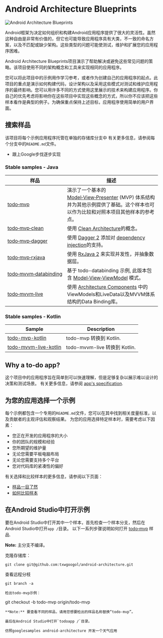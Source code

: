# Android Architecture Blueprints

<img src="https://github.com/googlesamples/android-architecture/wiki/images/aab-logo.png" alt="Android Architecture Blueprints"/>

Android框架为决定如何组织和构建Android应用程序提供了很大的灵活性。虽然这种自由是非常有价值的，但它也可能导致应用程序具有大类，不一致的命名方案，以及不匹配或缺少架构。这些类型的问题可能使测试，维护和扩展您的应用程序困难。

Android Architecture Blueprints项目演示了帮助解决或避免这些常见问题的策略。该项目使用不同的架构概念和工具来实现相同的应用程序。

您可以将此项目中的示例用作学习参考，或者作为创建自己的应用程序的起点。此项目的重点是演示如何构建代码，设计架构以及采用这些模式对测试和维护应用程序的最终影响。您可以用许多不同的方式使用这里展示的技术来构建应用程序。你自己的优先考虑将影响你在这些项目中实现这些概念的方式，所以你不应该把这些样本看作是典型的例子。为确保重点保持上述目标，应用程序使用简单的用户界面。

## 搜索样品

该项目将每个示例应用程序托管在单独的存储库分支中 有关更多信息，请参阅每个分支中的`README.md`文件。  
+ 跟上Google步伐逐步实现

### Stable samples - Java
| 样品 | 描述 |
| ------------- | ------------- |
| [todo‑mvp](https://github.com/txwgoogol/android-architecture/tree/todo-mvp) | 演示了一个基本的 [Model‑View‑Presenter](https://en.wikipedia.org/wiki/Model%E2%80%93view%E2%80%93presenter) (MVP) 体系结构并为其他示例提供了基础。这个样本也可以作为比较和对照本项目其他样本的参考点。 |
| [todo‑mvp‑clean](https://github.com/googlesamples/android-architecture/tree/todo-mvp-clean/) | 使用 [Clean Architecture](https://8thlight.com/blog/uncle-bob/2012/08/13/the-clean-architecture.html)的概念。|
| [todo‑mvp‑dagger](https://github.com/googlesamples/android-architecture/tree/todo-mvp-dagger/) | 使用 [Dagger 2](https://google.github.io/dagger/) 添加对 [dependency injection](https://en.wikipedia.org/wiki/Dependency_injection)的支持。|
| [todo‑mvp‑rxjava](https://github.com/googlesamples/android-architecture/tree/todo-mvp-rxjava/) | 使用 [RxJava 2](https://github.com/ReactiveX/RxJava) 来实现并发性，并抽象数据层。|
| [todo‑mvvm‑databinding](https://github.com/googlesamples/android-architecture/tree/todo-mvvm-databinding/) | 基于 todo-databinding 示例, 此版本包含 [Model‑View‑ViewModel](https://en.wikipedia.org/wiki/Model%E2%80%93view%E2%80%93viewmodel) 模式。|
| [todo‑mvvm‑live](https://github.com/googlesamples/android-architecture/tree/todo-mvvm-live/) | 使用 [Architecture Components](http://developer.android.com/arch) 中的ViewModels和LiveData以及MVVM体系结构的Data Binding库。|

### Stable samples - Kotlin
| Sample | Description |
| ------------- | ------------- |
| [todo-mvp-kotlin](https://github.com/googlesamples/android-architecture/tree/todo-mvp-kotlin/) | todo-mvp 转换到 Kotlin. |
| [todo-mvvm-live-kotlin](https://github.com/googlesamples/android-architecture/tree/todo-mvvm-live-kotlin/) | todo-mvvm-live 转换到 Kotlin. |


## Why a to-do app?

这个项目中的应用程序旨在简单到可以快速理解，但是足够复杂以展示难以设计的决策和测试场景。 有关更多信息，请参阅 [app's specification](https://github.com/googlesamples/android-architecture/wiki/To-do-app-specification).

## 为您的应用选择一个示例

每个示例都包含一个专用的`README.md`文件，您可以在其中找到相关度量标准，以及贡献者的主观评估和观察结果。 为您的应用选择特定样本时，需要考虑以下因素：

* 您正在开发的应用程序的大小
* 你的团队的规模和经验
* 您所期望的维护量
* 无论您需要平板电脑布局
* 无论您需要支持多个平台
* 您对代码库的紧凑性的偏好

有关选择和比较样本的更多信息，请参阅以下页面：
* [样品一目了然](https://github.com/googlesamples/android-architecture/wiki/Samples-at-a-glance)
* [如何比较样本](https://github.com/googlesamples/android-architecture/wiki/How-to-compare-samples)

## 在Android Studio中打开示例

要在Android Studio中打开其中一个样本，首先检查一个样本分支，然后在Android Studio中打开`app /`目录。 以下一系列步骤说明如何打开 [todo‑mvp](https://github.com/googlesamples/android-architecture/tree/todo-mvp) 样品.

**Note:** 主分支不编译。

克隆存储库：
```
git clone git@github.com:txwgoogol/android-architecture.git
```
查看远程分枝
```
git branch -a

检出todo-mvp示例：
```
git checkout -b todo-mvp origin/todo-mvp
```
**Note:** 要查看不同的样品，请用您想要检出的样品名称替换“todo-mvp”。

最后在Android Studio中打开`todoapp /`目录。

仿照googlesamples android-architecture 开发一个天气应用
